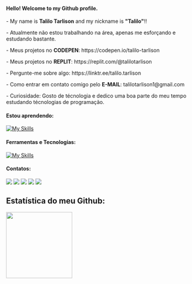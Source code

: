 #### Hello! Welcome to my Github profile.

<div align="left"> 
    <p>- My name is <b>Talilo Tarlison</b> and my nickname is <b>"Talilo"</b>!!</p> 
    <p>- Atualmente não estou trabalhando na área, apenas me esforçando e estudando bastante.</p> 
    <p>- Meus projetos no <b>CODEPEN</b>: https://codepen.io/talilo-tarlison</p>
    <p>- Meus projetos no <b>REPLIT</b>: https://replit.com/@talilotarlison</p>
    <p>- Pergunte-me sobre algo: https://linktr.ee/talilo.tarlison</p> 
    <p>- Como entrar em contato comigo pelo <b>E-MAIL</b>: talilotarlison1@gmail.com</p> 
    <p>- Curiosidade: Gosto de técnologia e dedico uma boa parte do meu tempo estudando técnologias de programação.</p> 
</div>

#### Estou aprendendo:
[![My Skills](https://skillicons.dev/icons?i=html,css,js,php,bootstrap,jquery,react,nodejs,python,mysql,sqlite)](https://skillicons.dev)

#### Ferramentas e Tecnologias:
[![My Skills](https://skillicons.dev/icons?i=github,linux,windows,git,codepen,discord,figma,netlify,replit)](https://skillicons.dev)

#### Contatos:

<div>
    <a href="https://www.youtube.com/seu-canal-youtube-aqui" target="_blank"><img src="https://img.shields.io/badge/YouTube-FF0000?style=for-the-badge&logo=youtube&logoColor=white" target="_blank"></a>
    <a href="https://instagram.com/seu-usuário-instagram-aqui" target="_blank"><img src="https://img.shields.io/badge/-Instagram-%23E4405F?style=for-the-badge&logo=instagram&logoColor=white" target="_blank"></a>
    <a href="https://www.twitch.tv/seu-usuário-aqui" target="_blank"><img src="https://img.shields.io/badge/Twitch-9146FF?style=for-the-badge&logo=twitch&logoColor=white" target="_blank"></a>
    <a href = "mailto:contato@seu-usuário-aqui"><img src="https://img.shields.io/badge/Gmail-D14836?style=for-the-badge&logo=gmail&logoColor=white" target="_blank"></a>
    <a href="https://www.linkedin.com/in/seu-usuário-linkedln-aqui" target="_blank"><img src="https://img.shields.io/badge/-LinkedIn-%230077B5?style=for-the-badge&logo=linkedin&logoColor=white" target="_blank"></a>   
</div>

## Estatística do meu Github:

<div>
    <a href="https://github.com/seu-usuário-aqui">
    <img height="180em" src="https://github-readme-stats.vercel.app/api/top-langs/?username=talilotarlison&layout=compact&langs_count=7&theme=dracula"/>
</div>

